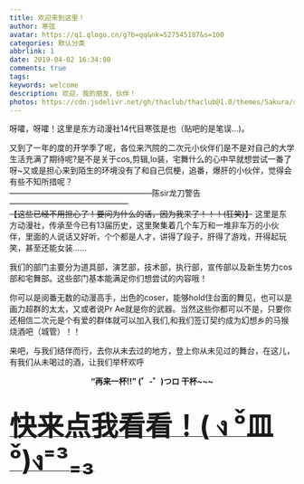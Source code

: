 ```yaml
---
title: 欢迎来到这里！
author: 寒弦
avatar: https://q1.qlogo.cn/g?b=qq&nk=527545187&s=100
categories: 默认分类
abbrlink: 1
date: 2019-04-02 16:34:00
comments: true
tags:
keywords: welcome
description: 欢迎，我的朋友，伙伴！
photos: https://cdn.jsdelivr.net/gh/thaclub/thaclub@1.0/themes/Sakura/source/images/cover/12.jpg
---
```

<!--markdown-->呀嚯，呀嚯！这里是东方动漫社14代目寒弦是也（贴吧的是笔误...)。

又到了一年的度的开学季了呢，各位来汽院的二次元小伙伴们是不是对自己的大学生活充满了期待呢?是不是关于cos,剪辑,lo装，宅舞什么的心中早就想尝试一番了呀~又或是担心来到陌生的环境没有了和自己侃梗，追番，爆肝的小伙伴，觉得会有些不知所措呢？
<br>
——————————————————陈sir龙刀警告———————————————
<br>
~~【这些已经不用担心了！要问为什么的话，因为我来了！！！(狂笑)】~~
这里是东方动漫社，传承至今已有13届历史，这里聚集着几个车万和一堆非车万的小伙伴，里面的人说话又好听，个个都是人才，讲得了段子，肝得了游戏，开得起玩笑，甚至还能女装......

我们的部门主要分为道具部，演艺部，技术部，执行部，宣传部以及新生势力cos部和宅舞部。这些部门基本能满足你们想尝试的内容哦！

你可以是阅番无数的动漫高手，出色的coser，能够hold住台面的舞见，也可以是画力超群的太太，又或者说Pr Ae就是你的武器。当然这些你都可以不是，只要你还相信二次元是个有爱的群体就可以加入我们,和我们签订契约成为幻想乡的马猴烧酒吧（城管）！！

来吧，与我们结伴而行，去你从未去过的地方，登上你从未见过的舞台，在这儿，有我们从未喝过的酒，让我们举杯欢呼

<center><strong>“再来一杯!!” (゜-゜)つロ 干杯~~~</srtong></center>
<br>

<a href="http://dfacgn.com/about/" target="_blank"><font size="23">快来点我看看！( ง ᵒ̌皿ᵒ̌)ง⁼³₌₃</font></a>
